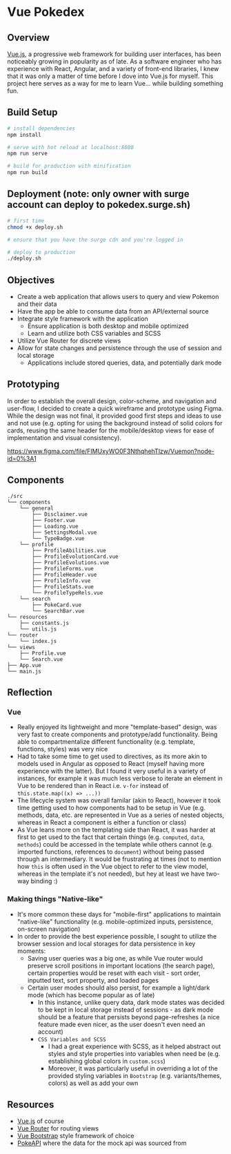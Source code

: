 # Vue Pokedex

## Overview

[Vue.js](https//vuejs.org), a progressive web framework for building user interfaces, has been noticeably growing in popularity as of late. As a software engineer who has experience with React, Angular, and a variety of front-end libraries, I knew that it was only a matter of time before I dove into Vue.js for myself. This project here serves as a way for me to learn Vue... while building something fun.

## Build Setup

``` bash
# install dependencies
npm install

# serve with hot reload at localhost:8080
npm run serve

# build for production with minification
npm run build
```

## Deployment (note: only owner with surge account can deploy to pokedex.surge.sh)
``` bash
# first time
chmod +x deploy.sh

# ensure that you have the surge cdn and you're logged in

# deploy to production
./deploy.sh
```

## Objectives

- Create a web application that allows users to query and view Pokemon and their data
- Have the app be able to consume data from an API/external source
- Integrate style framework with the application
  - Ensure application is both desktop and mobile optimized
  - Learn and utilize both CSS variables and SCSS
- Utilize Vue Router for discrete views
- Allow for state changes and persistence through the use of session and local storage
  - Applications include stored queries, data, and potentially dark mode

## Prototyping

In order to establish the overall design, color-scheme, and navigation and user-flow, I decided to create a quick wireframe and prototype using Figma. While the design was not final, it provided good first steps and ideas to use and not use (e.g. opting for using the background instead of solid colors for cards, reusing the same header for the mobile/desktop views for ease of implementation and visual consistency).

https://www.figma.com/file/FIMUxyWO0F3NthqhehTlzw/Vuemon?node-id=0%3A1

## Components

```
./src
└── components
    └── general
        ├── Disclaimer.vue
        ├── Footer.vue
        ├── Loading.vue
        ├── SettingsModal.vue
        └── TypeBadge.vue
    └── profile
        ├── ProfileAbilities.vue
        ├── ProfileEvolutionCard.vue
        ├── ProfileEvolutions.vue
        ├── ProfileForms.vue
        ├── ProfileHeader.vue
        ├── ProfileInfo.vue
        ├── ProfileStats.vue
        └── ProfileTypeRels.vue
    └── search
        ├── PokeCard.vue
        └── SearchBar.vue
└── resources
    ├── constants.js
    └── utils.js
└── router
    └── index.js
└── views
    ├── Profile.vue
    └── Search.vue
├── App.vue
└── main.js
```

## Reflection

### Vue
- Really enjoyed its lightweight and more "template-based" design, was very fast to create components and prototype/add functionality. Being able to compartmentalize different functionality (e.g. template, functions, styles) was very nice
- Had to take some time to get used to directives, as its more akin to models used in Angular as opposed to React (myself having more experience with the latter). But I found it very useful in a variety of instances, for example it was much less verbose to iterate an element in Vue to be rendered than in React i.e. `v-for` instead of `this.state.map((x) => ...))`
- The lifecycle system was overall familar (akin to React), however it took time getting used to how components had to be setup in Vue (e.g. methods, data, etc. are represented in Vue as a series of nested objects, whereas in React a component is either a function or class)
- As Vue leans more on the templating side than React, it was harder at first to get used to the fact that certain things (e.g. `computed`, `data`, `methods`) could be accessed in the template while others cannot (e.g. imported functions, references to `document`) without being passed through an intermediary. It would be frustrating at times (not to mention how `this` is often used in the Vue object to refer to the view model, whereas in the template it's not needed), but hey at least we have two-way binding :)

### Making things "Native-like"
- It's more common these days for "mobile-first" applications to maintain "native-like" functionality (e.g. mobile-optimized inputs, persistence, on-screen navigation)
- In order to provide the best experience possible, I sought to utilize the browser session and local storages for data persistence in key moments:
  - Saving user queries was a big one, as while Vue router would preserve scroll positions in important locations (the search page), certain properties would be reset with each visit - sort order, inputted text, sort property, and loaded pages
  - Certain user modes should also persist, for example a light/dark mode (which has become popular as of late)
    - In this instance, unlike query data, dark mode states was decided to be kept in local storage instead of sessions - as dark mode should be a feature that persists beyond page-refreshes (a nice feature made even nicer, as the user doesn't even need an account)
    - `CSS Variables and SCSS`
      - I had a great experience with SCSS, as it helped abstract out styles and style properties into variables when need be (e.g. establishing global colors in `custom.scss`)
      - Moreover, it was particularly useful in overriding a lot of the provided styling variables in `Bootstrap` (e.g. variants/themes, colors) as well as add your own

## Resources

- [Vue.js](https://vuejs.org) of course
- [Vue Router](https://vuejsrouter.org) for routing views
- [Vue Bootstrap](https://bootstrap-vue.org/) style framework of choice
- [PokeAPI](https://pokeapi.co/) where the data for the mock api was sourced from
